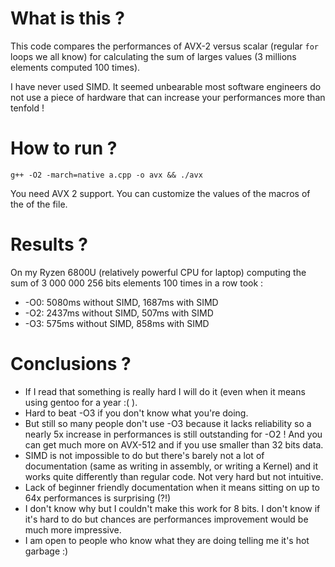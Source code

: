 # What is this ?
This code compares the performances of AVX-2 versus scalar (regular `for` loops we all know) for calculating the sum of larges values (3 millions elements computed 100 times).

I have never used SIMD. It seemed unbearable most software engineers do not use a piece of hardware that can increase your performances more than tenfold !

# How to run ?
`g++ -O2 -march=native a.cpp -o avx && ./avx`

You need AVX 2 support. You can customize the values of the macros of the of the file.

# Results ?
On my Ryzen 6800U (relatively powerful CPU for laptop) computing the sum of 3 000 000 256 bits elements 100 times in a row took :
- -O0: 5080ms without SIMD, 1687ms with SIMD
- -O2: 2437ms without SIMD, 507ms with SIMD
- -O3: 575ms without SIMD, 858ms with SIMD

# Conclusions ?
- If I read that something is really hard I will do it (even when it means using gentoo for a year :( ).
- Hard to beat -O3 if you don't know what you're doing.
- But still so many people don't use -O3 because it lacks reliability so a nearly 5x increase in performances is still outstanding for -O2 ! And you can get much more on AVX-512 and if you use smaller than 32 bits data.
- SIMD is not impossible to do but there's barely not a lot of documentation (same as writing in assembly, or writing a Kernel) and it works quite differently than regular code. Not very hard but not intuitive.
- Lack of beginner friendly documentation when it means sitting on up to 64x performances is surprising (?!)
- I don't know why but I couldn't make this work for 8 bits. I don't know if it's hard to do but chances are performances improvement would be much more impressive.
- I am open to people who know what they are doing telling me it's hot garbage :)

